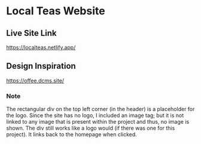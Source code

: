 # Local Teas Website

## Live Site Link
https://localteas.netlify.app/

## Design Inspiration
https://offee.dcms.site/

### Note
The rectangular div on the top left corner (in the header) is a placeholder for the logo. Since the site has no logo, I included an image tag; but it is not linked to any image that is present within the project and thus, no image is shown. The div still works like a logo would (if there was one for this project). It links back to the homepage when clicked.